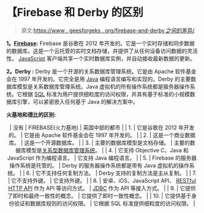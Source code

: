 # 【Firebase 和 Derby 的区别

> 原文:[https://www . geesforgeks . org/firebase-and-derby 之间的差异/](https://www.geeksforgeeks.org/difference-between-firebase-and-derby/)

**1。[Firebase](https://www.geeksforgeeks.org/firebase-realtime-database-with-operations-in-android-with-examples/):**
Firebase 是谷歌在 2012 年开发的。它是一个实时存储和同步数据的数据库。这是一个云托管的实时文档存储，并提供了从任何设备访问数据的灵活性。 [JavaScript](https://www.geeksforgeeks.org/javascript-tutorial/) 客户端共享一个实时数据库实例，并自动接收最新数据的更新。

**2。Derby :**
Derby 是一个开源的关系数据库管理系统。它是由 Apache 软件基金会在 1997 年开发的。它完全是用 [Java](https://www.geeksforgeeks.org/java/) 编程语言编写和实现的。Derby 的主要数据库模型是关系数据库管理系统。Java 虚拟机的所有操作系统都是服务器操作系统。它根据 [SQL](https://www.geeksforgeeks.org/sql-tutorial/) 标准为用户提供细粒度的访问权限，并具有基于标准的小规模数据库引擎，可以紧密嵌入任何基于 Java 的解决方案中。

**火基地和德比的区别:**

<center>

| 没有 | FIREBASE(火力基地) | 英国中部的都市 |
| 1. | 它是谷歌在 2012 年开发的。 | 它是由 Apache 软件基金会在 1997 年开发的。 |
| 2. | 这是一个商业数据库。 | 这是一个开源数据库。 |
| 3. | 主要的数据库模型是文档存储。 | 主要的数据库模型是[关系型数据库管理系统](https://www.geeksforgeeks.org/rdbms-architecture/)。 |
| 4. | 它支持 Objective C、Java 和 JavaScript 作为编程语言。 | 它支持 Java 编程语言。 |
| 5. | Firebase 的服务器操作系统是托管的。 | Derby 的服务器操作系统都是带有 Java 虚拟机的操作系统。 |
| 6. | 它不支持任何复制方法。 | Derby 支持的复制方法是主从复制。 |
| 7. | 它不支持外键。 | 它支持外键。 |
| 8. | 安卓、iOS、JavaScript API、 [RESTful HTTP API](https://www.geeksforgeeks.org/rest-api-introduction/) 作为 API 等访问方式。 | [JDBC](https://www.geeksforgeeks.org/introduction-to-jdbc/) 作为 API 等接入方式。 |
| 9. | 它提供了即时和最终一致性的概念。 | 它提供了即时一致性概念。 |
| 10. | 它提供基于身份验证和数据库规则的访问权限。 | 它根据 SQL 标准提供细粒度的访问权限。 |

</center>